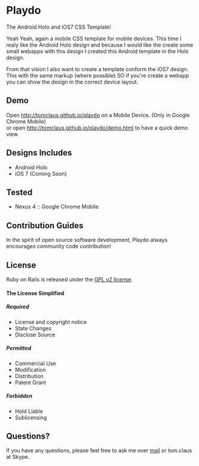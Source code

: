 Playdo
==================================================

The Android Holo and iOS7 CSS Template!

Yeah Yeah, again a mobile CSS template for mobile devices. This time I realy like the Android Holo design 
and because I would like the create some small webapps with this design I created this Android template in
the Holo design.

From that vision I also want to create a template conform the iOS7 design. This with the same markup (where possible)
SO if you're create a webapp you can show the design in the correct device layout.


Demo
--------------------------------------

Open http://tomclaus.github.io/playdo on a Mobile Device. (Only in Google Chrome Mobile)  
or open http://tomclaus.github.io/playdo/demo.html to have a quick demo view.


Designs Includes
--------------------------------------

 - Android Holo
 - iOS 7 (Coming Soon)


Tested 
--------------------------------------

 - Nexus 4 :: Google Chrome Mobile


Contribution Guides
--------------------------------------

In the spirit of open source software development, Playdo always encourages community 
code contribution!


License
--------------------------------------

Ruby on Rails is released under the [GPL v2 license](http://choosealicense.com/licenses/gpl-v2/).

#### The License Simplified
##### Required

 - License and copyright notice
 - State Changes
 - Disclose Source

##### Permitted

 - Commercial Use
 - Modification
 - Distribution
 - Patent Grant

##### Forbidden

 - Hold Liable
 - Sublicensing


Questions?
--------------------------------------

If you have any questions, please feel free to ask me over
[mail](mailto:mail@tomclaus.be) or tom.claus at Skype..

